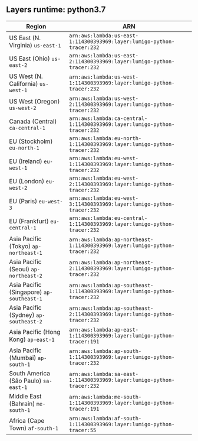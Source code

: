 Layers runtime: python3.7
----
| Region | ARN |
| --- | --- |
|US East (N. Virginia)  `us-east-1`|`arn:aws:lambda:us-east-1:114300393969:layer:lumigo-python-tracer:232`|
|US East (Ohio)  `us-east-2`|`arn:aws:lambda:us-east-2:114300393969:layer:lumigo-python-tracer:232`|
|US West (N. California)  `us-west-1`|`arn:aws:lambda:us-west-1:114300393969:layer:lumigo-python-tracer:232`|
|US West (Oregon)  `us-west-2`|`arn:aws:lambda:us-west-2:114300393969:layer:lumigo-python-tracer:232`|
|Canada (Central)  `ca-central-1`|`arn:aws:lambda:ca-central-1:114300393969:layer:lumigo-python-tracer:232`|
|EU (Stockholm)  `eu-north-1`|`arn:aws:lambda:eu-north-1:114300393969:layer:lumigo-python-tracer:232`|
|EU (Ireland)  `eu-west-1`|`arn:aws:lambda:eu-west-1:114300393969:layer:lumigo-python-tracer:232`|
|EU (London)  `eu-west-2`|`arn:aws:lambda:eu-west-2:114300393969:layer:lumigo-python-tracer:232`|
|EU (Paris)  `eu-west-3`|`arn:aws:lambda:eu-west-3:114300393969:layer:lumigo-python-tracer:232`|
|EU (Frankfurt)  `eu-central-1`|`arn:aws:lambda:eu-central-1:114300393969:layer:lumigo-python-tracer:232`|
|Asia Pacific (Tokyo)  `ap-northeast-1`|`arn:aws:lambda:ap-northeast-1:114300393969:layer:lumigo-python-tracer:232`|
|Asia Pacific (Seoul)  `ap-northeast-2`|`arn:aws:lambda:ap-northeast-2:114300393969:layer:lumigo-python-tracer:232`|
|Asia Pacific (Singapore)  `ap-southeast-1`|`arn:aws:lambda:ap-southeast-1:114300393969:layer:lumigo-python-tracer:232`|
|Asia Pacific (Sydney)  `ap-southeast-2`|`arn:aws:lambda:ap-southeast-2:114300393969:layer:lumigo-python-tracer:232`|
|Asia Pacific (Hong Kong)  `ap-east-1`|`arn:aws:lambda:ap-east-1:114300393969:layer:lumigo-python-tracer:191`|
|Asia Pacific (Mumbai)  `ap-south-1`|`arn:aws:lambda:ap-south-1:114300393969:layer:lumigo-python-tracer:232`|
|South America (São Paulo)  `sa-east-1`|`arn:aws:lambda:sa-east-1:114300393969:layer:lumigo-python-tracer:232`|
|Middle East (Bahrain)  `me-south-1`|`arn:aws:lambda:me-south-1:114300393969:layer:lumigo-python-tracer:191`|
|Africa (Cape Town)  `af-south-1`|`arn:aws:lambda:af-south-1:114300393969:layer:lumigo-python-tracer:55`|
